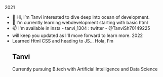  2021
- 👋 Hi, I’m Tanvi interested to dive deep into ocean of development.
- 🌱 I’m currently learning webdevelopment starting with basic html
- 📫 I'm available in insta - tanvi_1304 : twitter - @TanviSh70149225
- will keep you updated as I'll move forward to learn more.
 2022
- Learned Html CSS and heading to JS... 
Hola, I'm <h2>Tanvi</h2> 
Currently pursuing B.tech with Artificial Intelligence and Data Science 
